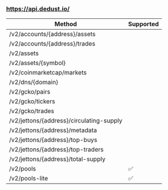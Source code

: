 ### https://api.dedust.io/

| Method                                   | Supported |
|------------------------------------------|-----------|
| /v2/accounts/{address}/assets            |           |
| /v2/accounts/{address}/trades            |           |
| /v2/assets                               |           |
| /v2/assets/{symbol}                      |           |
| /v2/coinmarketcap/markets                |           |
| /v2/dns/{domain}                         |           |
| /v2/gcko/pairs                           |           |
| /v2/gcko/tickers                         |           |
| /v2/gcko/trades                          |           |
| /v2/jettons/{address}/circulating-supply |           |
| /v2/jettons/{address}/metadata           |           |
| /v2/jettons/{address}/top-buys           |           |
| /v2/jettons/{address}/top-traders        |           |
| /v2/jettons/{address}/total-supply       |           |
| /v2/pools                                | ✅         |
| /v2/pools-lite                           | ✅         |
